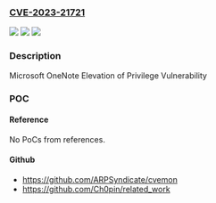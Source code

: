 ### [CVE-2023-21721](https://cve.mitre.org/cgi-bin/cvename.cgi?name=CVE-2023-21721)
![](https://img.shields.io/static/v1?label=Product&message=Microsoft%20OneNote&color=blue)
![](https://img.shields.io/static/v1?label=Version&message=16.0.1%3C%2016.0.16026.20158%20&color=brighgreen)
![](https://img.shields.io/static/v1?label=Vulnerability&message=Elevation%20of%20Privilege&color=brighgreen)

### Description

Microsoft OneNote Elevation of Privilege Vulnerability

### POC

#### Reference
No PoCs from references.

#### Github
- https://github.com/ARPSyndicate/cvemon
- https://github.com/Ch0pin/related_work

